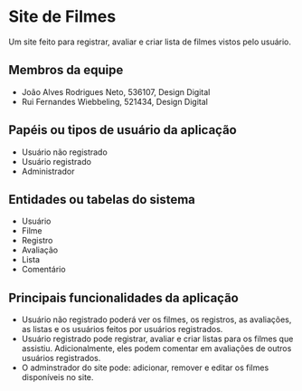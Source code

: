 # Site de Filmes

Um site feito para registrar, avaliar e criar lista de filmes vistos pelo usuário.

## Membros da equipe

- João Alves Rodrigues Neto, 536107, Design Digital
- Rui Fernandes Wiebbeling, 521434, Design Digital

## Papéis ou tipos de usuário da aplicação

- Usuário não registrado
- Usuário registrado
- Administrador

## Entidades ou tabelas do sistema

- Usuário
- Filme
- Registro
- Avaliação
- Lista
- Comentário

## Principais funcionalidades da aplicação

- Usuário não registrado poderá ver os filmes, os registros, as avaliações, as listas e os usuários feitos por usuários registrados.
- Usuário registrado pode registrar, avaliar e criar listas para os filmes que assistiu. Adicionalmente, eles podem comentar em avaliações de outros usuários registrados.
- O adminstrador do site pode: adicionar, remover e editar os filmes disponíveis no site.
